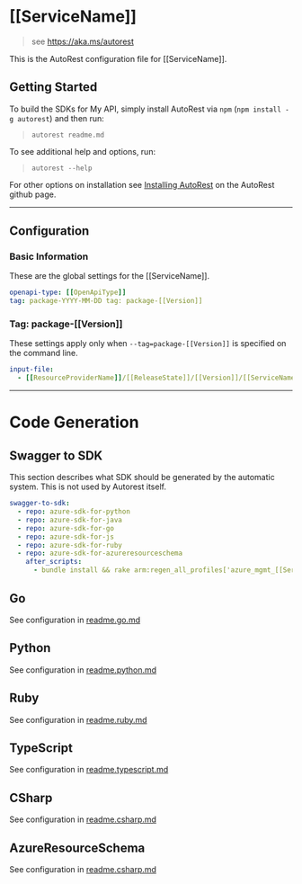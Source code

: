 # [[ServiceName]]

> see https://aka.ms/autorest

This is the AutoRest configuration file for [[ServiceName]].

## Getting Started

To build the SDKs for My API, simply install AutoRest via `npm` (`npm install -g autorest`) and then run:

> `autorest readme.md`

To see additional help and options, run:

> `autorest --help`

For other options on installation see [Installing AutoRest](https://aka.ms/autorest/install) on the AutoRest github page.

---

## Configuration

### Basic Information

These are the global settings for the [[ServiceName]].

```yaml
openapi-type: [[OpenApiType]]
tag: package-YYYY-MM-DD	tag: package-[[Version]]
```

### Tag: package-[[Version]]

These settings apply only when `--tag=package-[[Version]]` is specified on the command line.

```yaml $(tag) == 'package-[[Version]]'
input-file:
  - [[ResourceProviderName]]/[[ReleaseState]]/[[Version]]/[[ServiceName]].json
```

---

# Code Generation

## Swagger to SDK

This section describes what SDK should be generated by the automatic system.
This is not used by Autorest itself.

```yaml $(swagger-to-sdk)
swagger-to-sdk:
  - repo: azure-sdk-for-python
  - repo: azure-sdk-for-java
  - repo: azure-sdk-for-go
  - repo: azure-sdk-for-js
  - repo: azure-sdk-for-ruby
  - repo: azure-sdk-for-azureresourceschema
    after_scripts:
      - bundle install && rake arm:regen_all_profiles['azure_mgmt_[[ServiceName]]']
```

## Go

See configuration in [readme.go.md](https://github.com/Azure/azure-rest-api-specs/blob/master/documentation/samplefiles/readme.go.md)

## Python

See configuration in [readme.python.md](https://github.com/Azure/azure-rest-api-specs/blob/master/documentation/samplefiles/readme.python.md)

## Ruby

See configuration in [readme.ruby.md](https://github.com/Azure/azure-rest-api-specs/blob/master/documentation/samplefiles/readme.ruby.md)

## TypeScript

See configuration in [readme.typescript.md](https://github.com/Azure/azure-rest-api-specs/blob/master/documentation/samplefiles/readme.typescript.md)

## CSharp

See configuration in [readme.csharp.md](https://github.com/Azure/azure-rest-api-specs/blob/master/documentation/samplefiles/readme.chsarp.md)

## AzureResourceSchema

See configuration in [readme.csharp.md](https://github.com/Azure/azure-rest-api-specs/blob/master/documentation/samplefiles/readme.azureresourceschema.md)
